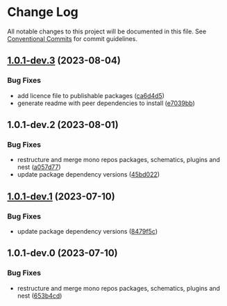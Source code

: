 # Change Log

All notable changes to this project will be documented in this file.
See [Conventional Commits](https://conventionalcommits.org) for commit guidelines.

## [1.0.1-dev.3](https://gitlab.com/rxap/packages/compare/@rxap/generator-ts-morph@1.0.1-dev.2...@rxap/generator-ts-morph@1.0.1-dev.3) (2023-08-04)

### Bug Fixes

- add licence file to publishable packages ([ca6d4d5](https://gitlab.com/rxap/packages/commit/ca6d4d509a743b89bad5ed7ae935d3007231705a))
- generate readme with peer dependencies to install ([e7039bb](https://gitlab.com/rxap/packages/commit/e7039bb5e86ffeadfe7cc92d5fc71d32f8efb4fb))

## 1.0.1-dev.2 (2023-08-01)

### Bug Fixes

- restructure and merge mono repos packages, schematics, plugins and nest ([a057d77](https://gitlab.com/rxap/packages/commit/a057d77ca2acf9426a03a497da8532f8a2fe2c86))
- update package dependency versions ([45bd022](https://gitlab.com/rxap/packages/commit/45bd022d755c0c11f7d0bcc76d26b39928007941))

## [1.0.1-dev.1](https://gitlab.com/rxap/packages/compare/@rxap/generator-ts-morph@1.0.1-dev.0...@rxap/generator-ts-morph@1.0.1-dev.1) (2023-07-10)

### Bug Fixes

- update package dependency versions ([8479f5c](https://gitlab.com/rxap/packages/commit/8479f5c405a885cc0f300cec6156584e4c65d59c))

## 1.0.1-dev.0 (2023-07-10)

### Bug Fixes

- restructure and merge mono repos packages, schematics, plugins and nest ([653b4cd](https://gitlab.com/rxap/packages/commit/653b4cd39fc92d322df9b3959651fea0aa6079da))
